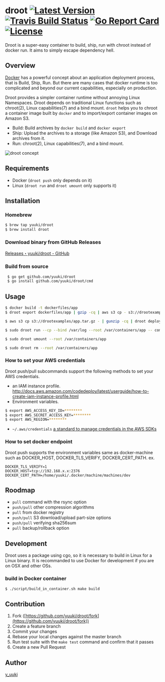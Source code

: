 droot  [![Latest Version](http://img.shields.io/github/release/yuuki/droot.svg?style=flat-square)](https://github.com/yuuki/droot/releases) [![Travis Build Status](https://travis-ci.org/yuuki/droot.svg?branch=master)](https://travis-ci.org/yuuki/droot) [![Go Report Card](https://goreportcard.com/badge/github.com/yuuki/droot)](https://goreportcard.com/report/github.com/yuuki/droot) [![License](http://img.shields.io/:license-mit-blue.svg)](http://doge.mit-license.org)
=====

Droot is a super-easy container to build, ship, run with chroot instead of docker run. It aims to simply escape dependency hell.

## Overview

[Docker](https://www.docker.com) has a powerful concept about an application deployment process, that is Build, Ship, Run. But there are many cases that docker runtime is too complicated and beyond our current capabilities, especially on production.

Droot provides a simpler container runtime without annoying Linux Namespaces. Droot depends on traditional Linux functions such as chroot(2), Linux capabilities(7) and a bind mount. `droot` helps you to chroot a container image built by `docker` and to import/export container images on Amazon S3.

- Build: Build archives by `docker build` and `docker export`
- Ship: Upload the archives to a storage (like Amazon S3), and Download archives from it.
- Run: chroot(2), Linux capabilities(7), and a bind mount.

![droot concept](http://cdn-ak.f.st-hatena.com/images/fotolife/y/y_uuki/20151129/20151129193210.png?1448793174)

## Requirements

- Docker (`droot push` only depends on it)
- Linux (`droot run` and `droot umount` only supports it)

## Installation

### Homebrew
```bash
$ brew tap yuuki/droot
$ brew install droot
```

### Download binary from GitHub Releases
[Releases・yuuki/droot - GitHub](https://github.com/yuuki/droot/releases)

### Build from source
```bash
 $ go get github.com/yuuki/droot
 $ go install github.com/yuuki/droot/cmd
```

## Usage

```bash
$ docker build -t dockerfiles/app
$ droot export dockerfiles/app | gzip -cq | aws s3 cp - s3://drootexamples/app.tar.gz
```

```bash
$ aws s3 cp s3://drootexamples/app.tar.gz - | gunzip -cq | droot deploy --root /var/containers/app
```

```bash
$ sudo droot run --cp --bind /var/log --root /var/containers/app -- command
```

```bash
$ sudo droot umount --root /var/containers/app
```

```bash
$ sudo droot rm --root /var/containers/app
```

### How to set your AWS credentials

Droot push/pull subcommands support the following methods to set your AWS credentials.

- an IAM instance profile. http://docs.aws.amazon.com/codedeploy/latest/userguide/how-to-create-iam-instance-profile.html
- Environment variables.
```bash
$ export AWS_ACCESS_KEY_ID=********
$ export AWS_SECRET_ACCESS_KEY=********
$ export AWS_REGION=********
```
- `~/.aws/credentials` [a standard to manage credentials in the AWS SDKs](http://blogs.aws.amazon.com/security/post/Tx3D6U6WSFGOK2H/A-New-and-Standardized-Way-to-Manage-Credentials-in-the-AWS-SDKs)

### How to set docker endpoint

Droot push supports the environment variables same as docker-machine such as DOCKER_HOST, DOCKER_TLS_VERIFY, DOCKER_CERT_PATH.
ex.
```
DOCKER_TLS_VERIFY=1
DOCKER_HOST=tcp://192.168.x.x:2376
DOCKER_CERT_PATH=/home/yuuki/.docker/machine/machines/dev
```

## Roodmap

- `pull` command with the rsync option
- `push/pull` other compression algorithms
- `pull` from docker registry
- `push/pull` S3 download/upload part-size options
- `push/pull` verifying sha256sum
- `pull` backup/rollback option

## Development

Droot uses a package using cgo, so it is necessary to build in Linux for a Linux binary.
It is recommanded to use Docker for development if you are on OSX and other OSs.

### build in Docker container

```bash
$ ./script/build_in_container.sh make build
```

## Contribution

1. Fork ([https://github.com/yuuki/droot/fork](https://github.com/yuuki/droot/fork))
1. Create a feature branch
1. Commit your changes
1. Rebase your local changes against the master branch
1. Run test suite with the `make test` command and confirm that it passes
1. Create a new Pull Request

## Author

[y_uuki](https://github.com/yuuki)
